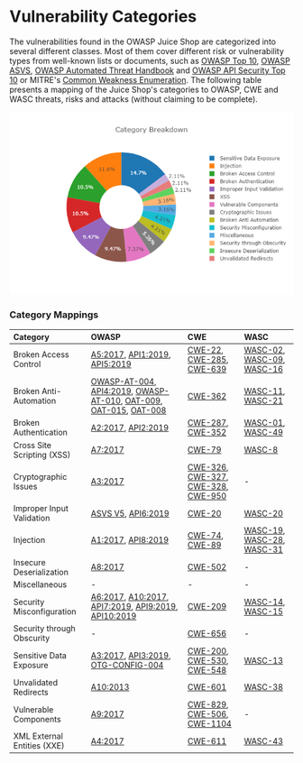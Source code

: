 # Vulnerability Categories

The vulnerabilities found in the OWASP Juice Shop are categorized into
several different classes. Most of them cover different risk or
vulnerability types from well-known lists or documents, such as
[OWASP Top 10](https://owasp.org/www-project-top-ten/),
[OWASP ASVS](https://owasp.org/www-project-application-security-verification-standard/),
[OWASP Automated Threat Handbook](https://owasp.org/www-project-automated-threats-to-web-applications/)
and
[OWASP API Security Top 10](https://owasp.org/www-project-api-security/)
or MITRE's [Common Weakness Enumeration](https://cwe.mitre.org/). The
following table presents a mapping of the Juice Shop's categories to
OWASP, CWE and WASC threats, risks and attacks (without claiming to be
complete).

![Category breakdown](img/categories.png)

### Category Mappings

| Category                    | OWASP                                                                                                                                                                                                                                                                                                                                                                                                                                                                                                                                                                                                                                          | CWE                                                                                                                                                                                                                                            | WASC                                                                                                                                                                                                                                                            |
|:----------------------------|:-----------------------------------------------------------------------------------------------------------------------------------------------------------------------------------------------------------------------------------------------------------------------------------------------------------------------------------------------------------------------------------------------------------------------------------------------------------------------------------------------------------------------------------------------------------------------------------------------------------------------------------------------|:-----------------------------------------------------------------------------------------------------------------------------------------------------------------------------------------------------------------------------------------------|:----------------------------------------------------------------------------------------------------------------------------------------------------------------------------------------------------------------------------------------------------------------|
| Broken Access Control       | [A5:2017](https://owasp.org/www-project-top-ten/OWASP_Top_Ten_2017/Top_10-2017_A5-Broken_Access_Control), [API1:2019](https://owasp.org/www-project-api-security), [API5:2019](https://owasp.org/www-project-api-security)                                                                                                                                                                                                                                                                                                                                                                                                                     | [CWE-22](https://cwe.mitre.org/data/definitions/22.html), [CWE-285](https://cwe.mitre.org/data/definitions/285.html), [CWE-639](https://cwe.mitre.org/data/definitions/639.html)                                                               | [WASC-02](http://projects.webappsec.org/w/page/13246940/Insufficient%20Authorization), [WASC-09](http://projects.webappsec.org/w/page/13246919/Cross%20Site%20Request%20Forgery), [WASC-16](http://projects.webappsec.org/w/page/13246922/Directory%20Indexing) |
| Broken Anti-Automation      | [OWASP-AT-004](https://wiki.owasp.org/index.php/Testing_for_Brute_Force_%28OWASP-AT-004%29), [API4:2019](https://owasp.org/www-project-api-security), [OWASP-AT-010](https://wiki.owasp.org/index.php/Testing_for_Race_Conditions_%28OWASP-AT-010%29), [OAT-009](https://owasp.org/www-project-automated-threats-to-web-applications/assets/oats/EN/OAT-009_CAPTCHA_Defeat.html), [OAT-015](https://owasp.org/www-project-automated-threats-to-web-applications/assets/oats/EN/OAT-015_Denial_of_Service.html), [OAT-008](https://owasp.org/www-project-automated-threats-to-web-applications/assets/oats/EN/OAT-008_Credential_Stuffing.html) | [CWE-362](http://cwe.mitre.org/data/definitions/362.html)                                                                                                                                                                                      | [WASC-11](http://projects.webappsec.org/w/page/13246915/Brute%20Force), [WASC-21](http://projects.webappsec.org/w/page/13246938/Insufficient%20Anti-automation)                                                                                                 |
| Broken Authentication       | [A2:2017](https://owasp.org/www-project-top-ten/OWASP_Top_Ten_2017/Top_10-2017_A2-Broken_Authentication), [API2:2019](https://owasp.org/www-project-api-security)                                                                                                                                                                                                                                                                                                                                                                                                                                                                              | [CWE-287](https://cwe.mitre.org/data/definitions/287.html), [CWE-352](https://cwe.mitre.org/data/definitions/352.html)                                                                                                                         | [WASC-01](http://projects.webappsec.org/w/page/13246939/Insufficient%20Authentication), [WASC-49](http://projects.webappsec.org/w/page/13246942/Insufficient%20Password%20Recovery)                                                                             |
| Cross Site Scripting (XSS)  | [A7:2017](https://owasp.org/www-project-top-ten/OWASP_Top_Ten_2017/Top_10-2017_A7-Cross-Site_Scripting_%28XSS%29)                                                                                                                                                                                                                                                                                                                                                                                                                                                                                                                              | [CWE-79](https://cwe.mitre.org/data/definitions/79.html)                                                                                                                                                                                       | [WASC-8](http://projects.webappsec.org/w/page/13246920/Cross%20Site%20Scripting)                                                                                                                                                                                |
| Cryptographic Issues        | [A3:2017](https://owasp.org/www-project-top-ten/OWASP_Top_Ten_2017/Top_10-2017_A3-Sensitive_Data_Exposure)                                                                                                                                                                                                                                                                                                                                                                                                                                                                                                                                     | [CWE-326](https://cwe.mitre.org/data/definitions/326.html), [CWE-327](https://cwe.mitre.org/data/definitions/327.html), [CWE-328](https://cwe.mitre.org/data/definitions/328.html), [CWE-950](https://cwe.mitre.org/data/definitions/950.html) | -                                                                                                                                                                                                                                                               |
| Improper Input Validation   | [ASVS V5](https://wiki.owasp.org/index.php/ASVS_V5_Input_validation_and_output_encoding), [API6:2019](https://owasp.org/www-project-api-security)                                                                                                                                                                                                                                                                                                                                                                                                                                                                                              | [CWE-20](https://cwe.mitre.org/data/definitions/20.html)                                                                                                                                                                                       | [WASC-20](http://projects.webappsec.org/w/page/13246933/Improper%20Input%20Handling)                                                                                                                                                                            |
| Injection                   | [A1:2017](https://owasp.org/www-project-top-ten/OWASP_Top_Ten_2017/Top_10-2017_A1-Injection), [API8:2019](https://owasp.org/www-project-api-security)                                                                                                                                                                                                                                                                                                                                                                                                                                                                                          | [CWE-74](https://cwe.mitre.org/data/definitions/74.html), [CWE-89](https://cwe.mitre.org/data/definitions/89.html)                                                                                                                             | [WASC-19](http://projects.webappsec.org/w/page/13246963/SQL%20Injection), [WASC-28](http://projects.webappsec.org/w/page/13246949/Null%20Byte%20Injection), [WASC-31](http://projects.webappsec.org/w/page/13246950/OS%20Commanding)                            |
| Insecure Deserialization    | [A8:2017](https://owasp.org/www-project-top-ten/OWASP_Top_Ten_2017/Top_10-2017_A8-Insecure_Deserialization)                                                                                                                                                                                                                                                                                                                                                                                                                                                                                                                                    | [CWE-502](https://cwe.mitre.org/data/definitions/502.html)                                                                                                                                                                                     | -                                                                                                                                                                                                                                                               |
| Miscellaneous               | -                                                                                                                                                                                                                                                                                                                                                                                                                                                                                                                                                                                                                                              | -                                                                                                                                                                                                                                              | -                                                                                                                                                                                                                                                               |
| Security Misconfiguration   | [A6:2017](https://owasp.org/www-project-top-ten/OWASP_Top_Ten_2017/Top_10-2017_A6-Security_Misconfiguration), [A10:2017](https://owasp.org/www-project-top-ten/OWASP_Top_Ten_2017/Top_10-2017_A10-Insufficient_Logging%26Monitoring), [API7:2019](https://owasp.org/www-project-api-security), [API9:2019](https://owasp.org/www-project-api-security), [API10:2019](https://owasp.org/www-project-api-security)                                                                                                                                                                                                                               | [CWE-209](https://cwe.mitre.org/data/definitions/209.html)                                                                                                                                                                                     | [WASC-14](http://projects.webappsec.org/w/page/13246959/Server%20Misconfiguration), [WASC-15](http://projects.webappsec.org/w/page/13246914/Application%20Misconfiguration)                                                                                     |
| Security through Obscurity  | -                                                                                                                                                                                                                                                                                                                                                                                                                                                                                                                                                                                                                                              | [CWE-656](https://cwe.mitre.org/data/definitions/656.html)                                                                                                                                                                                     | -                                                                                                                                                                                                                                                               |
| Sensitive Data Exposure     | [A3:2017](https://owasp.org/www-project-top-ten/OWASP_Top_Ten_2017/Top_10-2017_A3-Sensitive_Data_Exposure), [API3:2019](https://owasp.org/www-project-api-security), [OTG-CONFIG-004](https://wiki.owasp.org/index.php/Review_Old,_Backup_and_Unreferenced_Files_for_Sensitive_Information_%28OTG-CONFIG-004%29)                                                                                                                                                                                                                                                                                                                               | [CWE-200](https://cwe.mitre.org/data/definitions/200.html), [CWE-530](https://cwe.mitre.org/data/definitions/530.html), [CWE-548](https://cwe.mitre.org/data/definitions/548.html)                                                             | [WASC-13](http://projects.webappsec.org/w/page/13246936/Information%20Leakage)                                                                                                                                                                                  |
| Unvalidated Redirects       | [A10:2013](https://owasp.org/www-project-top-ten/OWASP_Top_Ten_2017/Top_10_2013-A10-Unvalidated_Redirects_and_Forwards)                                                                                                                                                                                                                                                                                                                                                                                                                                                                                                                        | [CWE-601](https://cwe.mitre.org/data/definitions/601.html)                                                                                                                                                                                     | [WASC-38](http://projects.webappsec.org/w/page/13246981/URL%20Redirector%20Abuse)                                                                                                                                                                               |
| Vulnerable Components       | [A9:2017](https://owasp.org/www-project-top-ten/OWASP_Top_Ten_2017/Top_10-2017_A9-Using_Components_with_Known_Vulnerabilities)                                                                                                                                                                                                                                                                                                                                                                                                                                                                                                                 | [CWE-829](https://cwe.mitre.org/data/definitions/829.html), [CWE-506](https://cwe.mitre.org/data/definitions/506.html), [CWE-1104](https://cwe.mitre.org/data/definitions/1104.html)                                                                                                                         | -                                                                                                                                                                                                                                                               |
| XML External Entities (XXE) | [A4:2017](https://owasp.org/www-project-top-ten/OWASP_Top_Ten_2017/Top_10-2017_A4-XML_External_Entities_%28XXE%29)                                                                                                                                                                                                                                                                                                                                                                                                                                                                                                                             | [CWE-611](https://cwe.mitre.org/data/definitions/611.html)                                                                                                                                                                                     | [WASC-43](http://projects.webappsec.org/w/page/13247003/XML%20External%20Entities)                                                                                                                                                                              |

